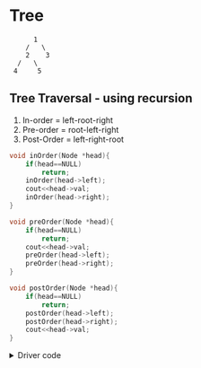 # Tree

```text
      1
    /   \
    2    3
  /   \
 4     5
```

## Tree Traversal - using recursion
1. In-order = left-root-right
2. Pre-order = root-left-right
3. Post-Order = left-right-root



```cpp
void inOrder(Node *head){
    if(head==NULL)
        return;
    inOrder(head->left);
    cout<<head->val;
    inOrder(head->right);
}
```
```cpp
void preOrder(Node *head){
    if(head==NULL)
        return;
    cout<<head->val;
    preOrder(head->left);
    preOrder(head->right);
}
```
```cpp
void postOrder(Node *head){
    if(head==NULL)
        return;
    postOrder(head->left);
    postOrder(head->right);
    cout<<head->val;
}
```
<details>
<summary>Driver code</summary>

```cpp
#include<iostream>
using namespace std;
```
```cpp
class Node{
    public:

    int val;
    Node *left = NULL;
    Node *right = NULL;

    Node(int val){
        this->val = val;
    }
};
```

```cpp
int main(){
    Node *head =  new Node(1);
    head->left = new Node(2);
    head->right = new Node(3);
    head->left->left = new Node(4);
    head->left->right = new Node(5);

    inOrder(head); cout<<endl;
    preOrder(head); cout<<endl;
    postOrder(head); cout<<endl;
    
    return 0;
}
```
</details>
